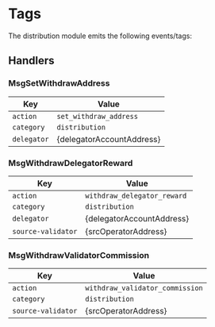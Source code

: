 # Tags

The distribution module emits the following events/tags:

## Handlers

### MsgSetWithdrawAddress

| Key         | Value                     |
|-------------|---------------------------|
| `action`    | `set_withdraw_address`    |
| `category`  | `distribution`            |
| `delegator` | {delegatorAccountAddress} |

### MsgWithdrawDelegatorReward

| Key                | Value                       |
|--------------------|-----------------------------|
| `action`           | `withdraw_delegator_reward` |
| `category`         | `distribution`              |
| `delegator`        | {delegatorAccountAddress}   |
| `source-validator` | {srcOperatorAddress}        |

### MsgWithdrawValidatorCommission

| Key                | Value                           |
|--------------------|---------------------------------|
| `action`           | `withdraw_validator_commission` |
| `category`         | `distribution`                  |
| `source-validator` | {srcOperatorAddress}            |
